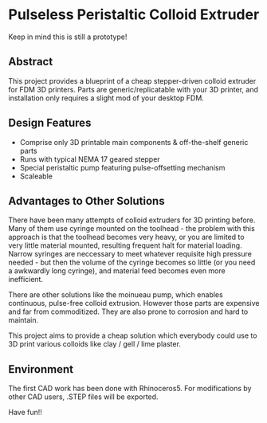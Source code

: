# Pulseless Peristaltic Colloid Extruder
Keep in mind this is still a prototype!

## Abstract
This project provides a blueprint of a cheap stepper-driven colloid extruder for FDM 3D printers.
Parts are generic/replicatable with your 3D printer, and installation only requires a slight mod of your desktop FDM.

## Design Features
* Comprise only 3D printable main components & off-the-shelf generic parts
* Runs with typical NEMA 17 geared stepper
* Special peristaltic pump featuring pulse-offsetting mechanism
* Scaleable

## Advantages to Other Solutions
There have been many attempts of colloid extruders for 3D printing before. Many of them use cyringe mounted on the toolhead - the problem with this approach is that the toolhead becomes very heavy, or you are limited to very little material mounted, resulting frequent halt for material loading. Narrow syringes are neccessary to meet whatever requisite high pressure needed - but then the volume of the cyringe becomes so little (or you need a awkwardly long cyringe), and material feed becomes even more inefficient. 

There are other solutions like the moinueau pump, which enables continuous, pulse-free colloid extrusion. However those parts are expensive and far from commoditized. They are also prone to corrosion and hard to maintain.

This project aims to provide a cheap solution which everybody could use to 3D print various colloids like clay / gell / lime plaster. 

## Environment
The first CAD work has been done with Rhinoceros5. For modifications by other CAD users, .STEP files will be exported.

Have fun!!